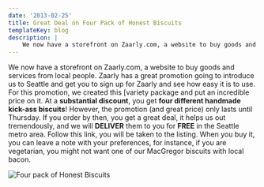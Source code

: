 ```yaml
---
date: '2013-02-25'
title: Great Deal on Four Pack of Honest Biscuits
templateKey: blog
description: |
    We now have a storefront on Zaarly.com, a website to buy goods and services from local people.
---
```

We now have a storefront on Zaarly.com, a website to buy goods and services from local people.  Zaarly has a great promotion going to introduce us to Seattle and get you to sign up for Zaarly and see how easy it is to use. For this promotion, we created this [variety package and put an incredible price on it.  At a **substantial discount**, you get __four different handmade kick-ass biscuits__! However, the promotion (and great price) only lasts until Thursday.  If you order by then, you get a great deal, it helps us out tremendously, and we will **DELIVER** them to you for **FREE** in the Seattle metro area.  Follow this link, you will be taken to the listing.  When you buy it, you can leave a note with your preferences, for instance, if you are vegetarian, you might not want one of our MacGregor biscuits with local bacon.

<img src="/uploads/mixed-four-pack.jpg" class="img-fluid page-image shadow m-3" alt="Four pack of Honest Biscuits" />
